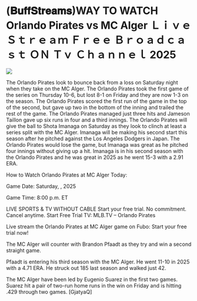 # (𝐁𝐮𝐟𝐟𝐒𝐭𝐫𝐞𝐚𝐦𝐬)WAY TO WATCH Orlando Pirates vs MC Alger Ｌｉｖｅ Ｓｔｒｅａｍ Ｆｒｅｅ Ｂｒｏａｄｃａｓｔ ＯＮ Ｔｖ Ｃｈａｎｎｅｌ  2025  
  
  
[![](https://i.imgur.com/qSNzIqt.png)](https://movie.rssnews.media/YcWAMRQ.php)  
  
The Orlando Pirates look to bounce back from a loss on Saturday night when they take on the MC Alger. The Orlando Pirates took the first game of the series on Thursday 10-6, but lost 8-1 on Friday and they are now 1-3 on the season. The Orlando Pirates scored the first run of the game in the top of the second, but gave up two in the bottom of the inning and trailed the rest of the game. The Orlando Pirates managed just three hits and Jameson Taillon gave up six runs in four and a third innings. The Orlando Pirates will give the ball to Shota Imanaga on Saturday as they look to clinch at least a series split with the MC Alger. Imanaga will be making his second start this season after he pitched against the Los Angeles Dodgers in Japan. The Orlando Pirates would lose the game, but Imanaga was great as he pitched four innings without giving up a hit. Imanaga is in his second season with the Orlando Pirates and he was great in 2025 as he went 15-3 with a 2.91 ERA.

How to Watch Orlando Pirates at MC Alger Today:

Game Date: Saturday, , 2025

Game Time: 8:00 p.m. ET

LIVE SPORTS & TV WITHOUT CABLE
Start your free trial. No commitment. Cancel anytime.
Start Free Trial
TV: MLB.TV – Orlando Pirates

Live stream the Orlando Pirates at MC Alger game on Fubo: Start your free trial now!

The MC Alger will counter with Brandon Pfaadt as they try and win a second straight game.

Pfaadt is entering his third season with the MC Alger. He went 11-10 in 2025 with a 4.71 ERA. He struck out 185 last season and walked just 42.

The MC Alger have been led by Eugenio Suarez in the first two games. Suarez hit a pair of two-run home runs in the win on Friday and is hitting .429 through two games. [GjatyaQ]